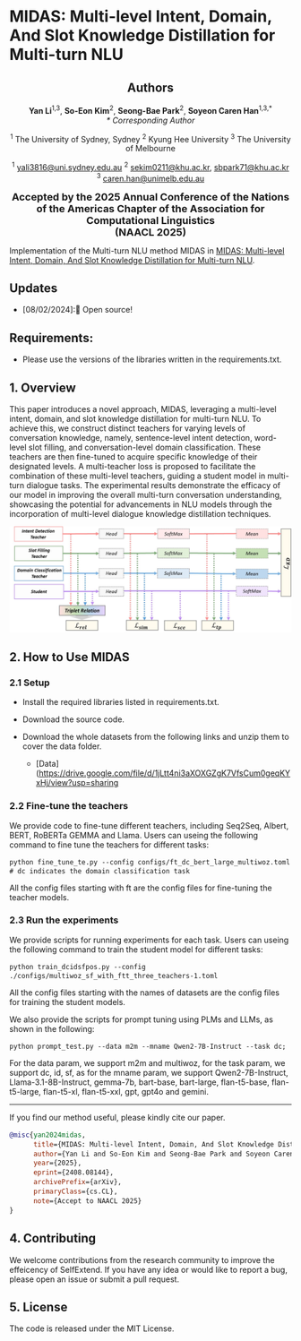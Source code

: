 # MIDAS: Multi-level Intent, Domain, And Slot Knowledge Distillation for Multi-turn NLU

<div align="center">
      <h2>Authors</h2>
      <p>
        <strong>Yan Li</strong><sup>1,3</sup>,  
        <strong>So-Eon Kim</strong><sup>2</sup>,  
        <strong>Seong-Bae Park</strong><sup>2</sup>,  
        <strong>Soyeon Caren Han</strong><sup>1,3,*</sup>
        <br>
        <em>* Corresponding Author</em>
      </p>
</div>

<div align="center">
    <p>
        <sup>1</sup> The University of Sydney, Sydney 
        <sup>2</sup> Kyung Hee University
        <sup>3</sup> The University of Melbourne
    </p>
</div>

<div align="center">
<p>
      <sup>1</sup> <a href="mailto:yali3816@uni.sydney.edu.au">yali3816@uni.sydney.edu.au</a> 
      <sup>2</sup> <a href="mailto:sekim0211@khu.ac.kr">sekim0211@khu.ac.kr</a>,  
      <a href="mailto:sbpark71@khu.ac.kr">sbpark71@khu.ac.kr</a> 
      <sup>3</sup> <a href="mailto:caren.han@unimelb.edu.au">caren.han@unimelb.edu.au</a>
</p>
</div>

<div align="center">

<strong style="font-size: 18px;">Accepted by the 2025 Annual Conference of the Nations</strong> <br>
    <strong style="font-size: 18px;">of the Americas Chapter of the Association for Computational Linguistics</strong> <br>
    <strong style="font-size: 18px;">(NAACL 2025)</strong>
</div>


Implementation of the Multi-turn NLU method MIDAS in [MIDAS: Multi-level Intent, Domain, And Slot Knowledge Distillation for Multi-turn NLU](https://arxiv.org/abs/2408.08144). 


## Updates
- [08/02/2024]:🎉 Open source!


## Requirements:
- Please use the versions of the libraries written in the requirements.txt.


## 1. Overview 
This paper introduces a novel approach, MIDAS, leveraging a multi-level intent, domain, and slot knowledge distillation for multi-turn NLU. To achieve this, we construct distinct teachers for varying levels of conversation knowledge, namely, sentence-level intent detection, word-level slot filling, and conversation-level domain classification. These teachers are then fine-tuned to acquire specific knowledge of their designated levels. A multi-teacher loss is proposed to facilitate the combination of these multi-level teachers, guiding a student model in multi-turn dialogue tasks. The experimental results demonstrate the efficacy of our model in improving the overall multi-turn conversation understanding, showcasing the potential for advancements in NLU models through the incorporation of multi-level dialogue knowledge distillation techniques.

<p align="center">
<img width="600" src="./figures/overall.jpg">


## 2. How to Use MIDAS

### 2.1 Setup

- Install the required libraries listed in requirements.txt.

- Download the source code.

- Download the whole datasets from the following links and unzip them to cover the data folder.

  - [Data](https://drive.google.com/file/d/1jLtt4ni3aXOXGZgK7VfsCum0geqKYxHj/view?usp=sharing

### 2.2 Fine-tune the teachers

We provide code to fine-tune different teachers, including Seq2Seq, Albert, BERT, RoBERTa GEMMA and Llama. Users can useing the following command to fine tune the teachers for different tasks:

```
python fine_tune_te.py --config configs/ft_dc_bert_large_multiwoz.toml # dc indicates the domain classification task
```

All the config files starting with ft are the config files for fine-tuning the teacher models.

### 2.3 Run the experiments

We provide scripts for running experiments for each task. Users can useing the following command to train the student model for different tasks:

```
python train_dcidsfpos.py --config ./configs/multiwoz_sf_with_ftt_three_teachers-1.toml
```

All the config files starting with the names of datasets are the config files for training the student models.

We also provide the scripts for prompt tuning using PLMs and LLMs, as shown in the following:
```
python prompt_test.py --data m2m --mname Qwen2-7B-Instruct --task dc; 
```

For the data param, we support m2m and multiwoz, for the task param, we support dc, id, sf, as for the mname param, we support Qwen2-7B-Instruct, Llama-3.1-8B-Instruct, gemma-7b, bart-base, bart-large, flan-t5-base, flan-t5-large, flan-t5-xl, flan-t5-xxl, gpt, gpt4o and gemini.



------


If you find our method useful, please kindly cite our paper.
```bibtex
@misc{yan2024midas,
      title={MIDAS: Multi-level Intent, Domain, And Slot Knowledge Distillation for Multi-turn NLU}, 
      author={Yan Li and So-Eon Kim and Seong-Bae Park and Soyeon Caren Han},
      year={2025},
      eprint={2408.08144},
      archivePrefix={arXiv},
      primaryClass={cs.CL},
      note={Accept to NAACL 2025}
}
```


## 4. Contributing
We welcome contributions from the research community to improve the effeicency of SelfExtend. If you have any idea or would like to report a bug, please open an issue or submit a pull request.

## 5. License
The code is released under the MIT License.

